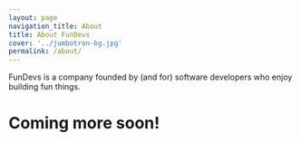 ```yaml
---
layout: page
navigation_title: About
title: About FunDevs
cover: '../jumbotron-bg.jpg'
permalink: /about/
---
```


FunDevs is a company founded by (and for) software developers who enjoy building fun things.

# Coming more soon!

